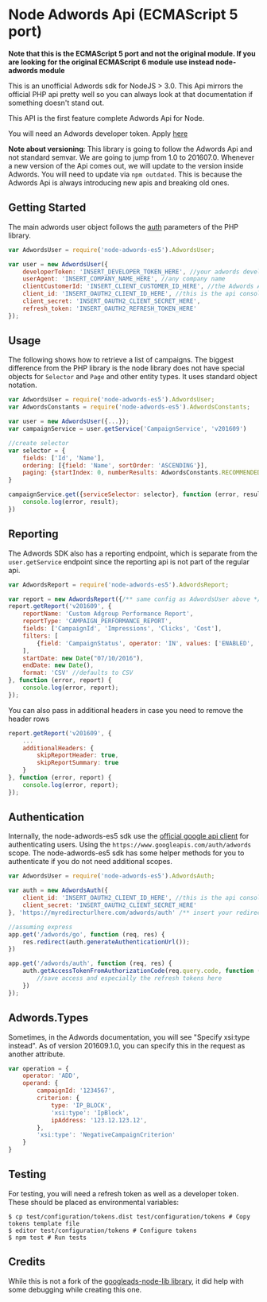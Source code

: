 # Node Adwords Api (ECMAScript 5 port)

**Note that this is the ECMAScript 5 port and not the original module. If you are looking for the original ECMAScript 6 module use instead node-adwords module**

This is an unofficial Adwords sdk for NodeJS > 3.0. This Api mirrors the official
PHP api pretty well so you can always look at that documentation if
something doesn't stand out.

This API is the first feature complete Adwords Api for Node.

You will need an Adwords developer token. Apply [here](https://developers.google.com/adwords/api/docs/guides/signup)

**Note about versioning**: This library is going to follow the Adwords Api and not
standard semvar. We are going to jump from 1.0 to 201607.0. Whenever a new version
of the Api comes out, we will update to the version inside Adwords. You will need
to update via `npm outdated`. This is because the Adwords Api is always
introducing new apis and breaking old ones.


## Getting Started

The main adwords user object follows the [auth](https://github.com/googleads/googleads-php-lib/blob/master/src/Google/Api/Ads/AdWords/auth.ini) parameters
of the PHP library.

```js
var AdwordsUser = require('node-adwords-es5').AdwordsUser;

var user = new AdwordsUser({
    developerToken: 'INSERT_DEVELOPER_TOKEN_HERE', //your adwords developerToken
    userAgent: 'INSERT_COMPANY_NAME_HERE', //any company name
    clientCustomerId: 'INSERT_CLIENT_CUSTOMER_ID_HERE', //the Adwords Account id (e.g. 123-123-123)
    client_id: 'INSERT_OAUTH2_CLIENT_ID_HERE', //this is the api console client_id
    client_secret: 'INSERT_OAUTH2_CLIENT_SECRET_HERE',
    refresh_token: 'INSERT_OAUTH2_REFRESH_TOKEN_HERE'
});
```

## Usage

The following shows how to retrieve a list of campaigns. The biggest difference
from the PHP library is the node library does not have special objects for
`Selector` and `Page` and other entity types. It uses standard object notation.


```js
var AdwordsUser = require('node-adwords-es5').AdwordsUser;
var AdwordsConstants = require('node-adwords-es5').AdwordsConstants;

var user = new AdwordsUser({...});
var campaignService = user.getService('CampaignService', 'v201609')

//create selector
var selector = {
    fields: ['Id', 'Name'],
    ordering: [{field: 'Name', sortOrder: 'ASCENDING'}],
    paging: {startIndex: 0, numberResults: AdwordsConstants.RECOMMENDED_PAGE_SIZE}
}

campaignService.get({serviceSelector: selector}, function (error, result) {
    console.log(error, result);
})

```

## Reporting

The Adwords SDK also has a reporting endpoint, which is separate from
the `user.getService` endpoint since the reporting api is not part of the
regular api.

```js
var AdwordsReport = require('node-adwords-es5').AdwordsReport;

var report = new AdwordsReport({/** same config as AdwordsUser above */});
report.getReport('v201609', {
    reportName: 'Custom Adgroup Performance Report',
    reportType: 'CAMPAIGN_PERFORMANCE_REPORT',
    fields: ['CampaignId', 'Impressions', 'Clicks', 'Cost'],
    filters: [
        {field: 'CampaignStatus', operator: 'IN', values: ['ENABLED', 'PAUSED']}
    ],
    startDate: new Date("07/10/2016"),
    endDate: new Date(),
    format: 'CSV' //defaults to CSV
}, function (error, report) {
    console.log(error, report);
});
```

You can also pass in additional headers in case you need to remove the header rows

```js
report.getReport('v201609', {
    ...
    additionalHeaders: {
        skipReportHeader: true,
        skipReportSummary: true
    }
}, function (error, report) {
    console.log(error, report);
});
```



## Authentication
Internally, the node-adwords-es5 sdk use the [official google api client](https://github.com/google/google-api-nodejs-client)
for authenticating users. Using the `https://www.googleapis.com/auth/adwords` scope.
The node-adwords-es5 sdk has some helper methods for you to authenticate if you do not
need additional scopes.

```js
var AdwordsUser = require('node-adwords-es5').AdwordsAuth;

var auth = new AdwordsAuth({
    client_id: 'INSERT_OAUTH2_CLIENT_ID_HERE', //this is the api console client_id
    client_secret: 'INSERT_OAUTH2_CLIENT_SECRET_HERE'
}, 'https://myredirecturlhere.com/adwords/auth' /** insert your redirect url here */);

//assuming express
app.get('/adwords/go', function (req, res) {
    res.redirect(auth.generateAuthenticationUrl());
})

app.get('/adwords/auth', function (req, res) {
    auth.getAccessTokenFromAuthorizationCode(req.query.code, function (error, tokens) {
        //save access and especially the refresh tokens here
    })
});

```

## Adwords.Types
Sometimes, in the Adwords documentation, you will see "Specify xsi:type instead".
As of version 201609.1.0, you can specify this in the request as another attribute.

```js
var operation = {
    operator: 'ADD',
    operand: {
        campaignId: '1234567',
        criterion: {
            type: 'IP_BLOCK',
            'xsi:type': 'IpBlock',
            ipAddress: '123.12.123.12',
        },
        'xsi:type': 'NegativeCampaignCriterion'
    }
}
```

## Testing
For testing, you will need a refresh token as well as a developer token.
These should be placed as environmental variables:

```
$ cp test/configuration/tokens.dist test/configuration/tokens # Copy tokens template file
$ editor test/configuration/tokens # Configure tokens
$ npm test # Run tests
```

## Credits
While this is not a fork of
the [googleads-node-lib library](https://github.com/ErikEvenson/googleads-node-lib/), it
did help with some debugging while creating this one.

